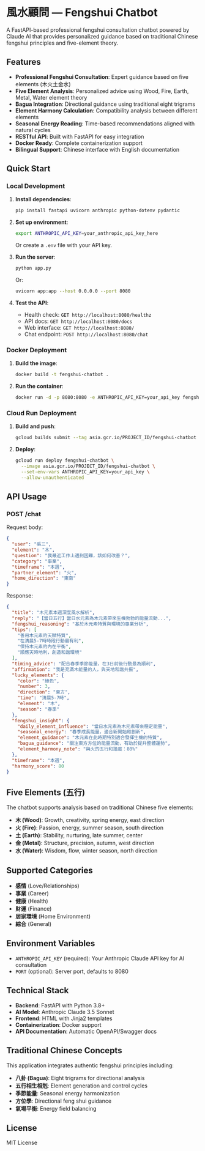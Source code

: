 # 風水顧問 — Fengshui Chatbot

A FastAPI-based professional fengshui consultation chatbot powered by Claude AI that provides personalized guidance based on traditional Chinese fengshui principles and five-element theory.

## Features

- **Professional Fengshui Consultation**: Expert guidance based on five elements (木火土金水)
- **Five Element Analysis**: Personalized advice using Wood, Fire, Earth, Metal, Water element theory
- **Bagua Integration**: Directional guidance using traditional eight trigrams
- **Element Harmony Calculation**: Compatibility analysis between different elements
- **Seasonal Energy Reading**: Time-based recommendations aligned with natural cycles
- **RESTful API**: Built with FastAPI for easy integration
- **Docker Ready**: Complete containerization support
- **Bilingual Support**: Chinese interface with English documentation

## Quick Start

### Local Development

1. **Install dependencies**:
   ```bash
   pip install fastapi uvicorn anthropic python-dotenv pydantic
   ```

2. **Set up environment**:
   ```bash
   export ANTHROPIC_API_KEY=your_anthropic_api_key_here
   ```
   Or create a `.env` file with your API key.

3. **Run the server**:
   ```bash
   python app.py
   ```
   Or:
   ```bash
   uvicorn app:app --host 0.0.0.0 --port 8080
   ```

4. **Test the API**:
   - Health check: `GET http://localhost:8080/healthz`
   - API docs: `GET http://localhost:8080/docs`
   - Web interface: `GET http://localhost:8080/`
   - Chat endpoint: `POST http://localhost:8080/chat`

### Docker Deployment

1. **Build the image**:
   ```bash
   docker build -t fengshui-chatbot .
   ```

2. **Run the container**:
   ```bash
   docker run -d -p 8080:8080 -e ANTHROPIC_API_KEY=your_api_key fengshui-chatbot
   ```

### Cloud Run Deployment

1. **Build and push**:
   ```bash
   gcloud builds submit --tag asia.gcr.io/PROJECT_ID/fengshui-chatbot
   ```

2. **Deploy**:
   ```bash
   gcloud run deploy fengshui-chatbot \
     --image asia.gcr.io/PROJECT_ID/fengshui-chatbot \
     --set-env-vars ANTHROPIC_API_KEY=your_api_key \
     --allow-unauthenticated
   ```

## API Usage

### POST /chat

Request body:
```json
{
  "user": "張三",
  "element": "木",
  "question": "我最近工作上遇到困難，該如何改善？",
  "category": "事業",
  "timeframe": "本週",
  "partner_element": "火",
  "home_direction": "東南"
}
```

Response:
```json
{
  "title": "木元素本週深度風水解析",
  "reply": "【當日五行】當日水元素為木元素帶來生機勃勃的能量流動...",
  "fengshui_reasoning": "基於木元素特質與環境的專業分析",
  "tips": [
    "善用木元素的天賦特質",
    "在清晨5-7時時段行動最有利",
    "保持木元素的內在平衡",
    "順應天時地利，創造和諧環境"
  ],
  "timing_advice": "配合春季季節能量，在3日前後行動最為順利",
  "affirmation": "我是充滿木能量的人，與天地和諧共振",
  "lucky_elements": {
    "color": "綠色",
    "number": 3,
    "direction": "東方",
    "time": "清晨5-7時",
    "element": "木",
    "season": "春季"
  },
  "fengshui_insight": {
    "daily_element_influence": "當日水元素為木元素帶來穩定能量",
    "seasonal_energy": "春季成長能量，適合新開始和創新",
    "element_guidance": "木元素在此時期特別適合發揮生機的特質",
    "bagua_guidance": "關注東方方位的能量流動，有助於提升整體運勢",
    "element_harmony_note": "與火的五行和諧度：80%"
  },
  "timeframe": "本週",
  "harmony_score": 80
}
```

## Five Elements (五行)

The chatbot supports analysis based on traditional Chinese five elements:

- **木 (Wood)**: Growth, creativity, spring energy, east direction
- **火 (Fire)**: Passion, energy, summer season, south direction  
- **土 (Earth)**: Stability, nurturing, late summer, center
- **金 (Metal)**: Structure, precision, autumn, west direction
- **水 (Water)**: Wisdom, flow, winter season, north direction

## Supported Categories

- **感情** (Love/Relationships)
- **事業** (Career)
- **健康** (Health)
- **財運** (Finance)
- **居家環境** (Home Environment)
- **綜合** (General)

## Environment Variables

- `ANTHROPIC_API_KEY` (required): Your Anthropic Claude API key for AI consultation
- `PORT` (optional): Server port, defaults to 8080

## Technical Stack

- **Backend**: FastAPI with Python 3.8+
- **AI Model**: Anthropic Claude 3.5 Sonnet
- **Frontend**: HTML with Jinja2 templates
- **Containerization**: Docker support
- **API Documentation**: Automatic OpenAPI/Swagger docs

## Traditional Chinese Concepts

This application integrates authentic fengshui principles including:

- **八卦 (Bagua)**: Eight trigrams for directional analysis
- **五行相生相剋**: Element generation and control cycles
- **季節能量**: Seasonal energy harmonization
- **方位學**: Directional feng shui guidance
- **氣場平衡**: Energy field balancing

## License

MIT License